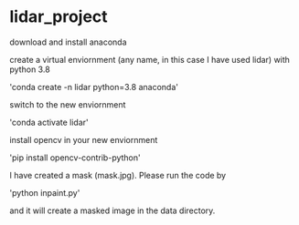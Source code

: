 # lidar_project
download and install anaconda

create a virtual enviornment (any name, in this case I have used lidar) with python 3.8

'conda create -n lidar python=3.8 anaconda'

switch to the new enviornment

'conda activate lidar'

install opencv in your new enviornment

'pip install opencv-contrib-python'


I have created a mask (mask.jpg). Please run the code by 

'python inpaint.py' 

and it will create a masked image in the data directory.
